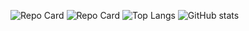 ![Repo Card](https://github-readme-stats.vercel.app/api/pin/?username=QiOrange-qior&theme=tokyonight&repo=QR-ify)  ![Repo Card](https://github-readme-stats.vercel.app/api/pin/?username=QiOrange-qior&theme=tokyonight&repo=Findex) 
![Top Langs](https://github-readme-stats.vercel.app/api/top-langs/?username=QiOrange-qior&theme=tokyonight)        ![GitHub stats](https://github-readme-stats.vercel.app/api?username=QiOrange-qior&theme=tokyonight&show_icons=true)

